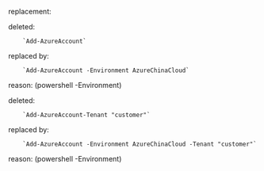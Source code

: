 replacement:

deleted:

		`Add-AzureAccount`

replaced by:

		`Add-AzureAccount -Environment AzureChinaCloud`

reason: (powershell -Environment)

deleted:

		`Add-AzureAccount-Tenant "customer"`

replaced by:

		`Add-AzureAccount -Environment AzureChinaCloud -Tenant "customer"`

reason: (powershell -Environment)

